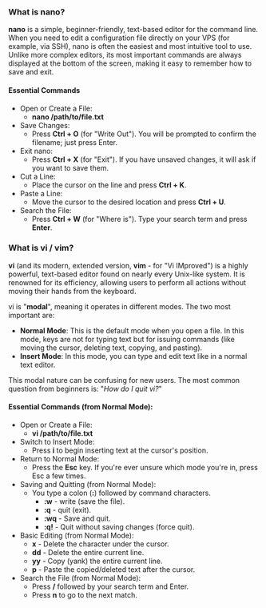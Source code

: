 ### What is nano?

**nano** is a simple, beginner-friendly, text-based editor for the command line. When you need to edit a configuration file directly on your VPS (for example, via SSH), nano is often the easiest and most intuitive tool to use.
Unlike more complex editors, its most important commands are always displayed at the bottom of the screen, making it easy to remember how to save and exit.

#### Essential Commands
- Open or Create a File:
    - **nano /path/to/file.txt**
- Save Changes:
    - Press **Ctrl + O** (for "Write Out"). You will be prompted to confirm the filename; just press Enter.
- Exit nano:
    - Press **Ctrl + X** (for "Exit"). If you have unsaved changes, it will ask if you want to save them.
- Cut a Line:
    - Place the cursor on the line and press **Ctrl + K**.
- Paste a Line:
    - Move the cursor to the desired location and press **Ctrl + U**.
- Search the File:
    - Press **Ctrl + W** (for "Where is"). Type your search term and press **Enter**.

### What is vi / vim?

**vi** (and its modern, extended version, **vim** - for "Vi IMproved") is a highly powerful, text-based editor found on nearly every Unix-like system. It is renowned for its efficiency, allowing users to perform all actions without moving their hands from the keyboard.

vi is "**modal**", meaning it operates in different modes. The two most important are:

- **Normal Mode**: This is the default mode when you open a file. In this mode, keys are not for typing text but for issuing commands (like moving the cursor, deleting text, copying, and pasting).
- **Insert Mode**: In this mode, you can type and edit text like in a normal text editor.

This modal nature can be confusing for new users. The most common question from beginners is: "_How do I quit vi?_"

#### Essential Commands (from Normal Mode):

- Open or Create a File:
    - **vi /path/to/file.txt**
- Switch to Insert Mode:
    - Press **i** to begin inserting text at the cursor's position.
- Return to Normal Mode:
    - Press the **Esc** key. If you're ever unsure which mode you're in, press Esc a few times.
- Saving and Quitting (from Normal Mode):
    - You type a colon (**:**) followed by command characters.
        - **:w** - write (save the file).
        - **:q** - quit (exit).
        - **:wq** - Save and quit.
        - **:q!** - Quit without saving changes (force quit).
- Basic Editing (from Normal Mode):
    - **x** - Delete the character under the cursor.
    - **dd** - Delete the entire current line.
    - **yy** - Copy (yank) the entire current line.
    - **p** - Paste the copied/deleted text after the cursor.
- Search the File (from Normal Mode):
    - Press **/** followed by your search term and Enter.
    - Press **n** to go to the next match.
